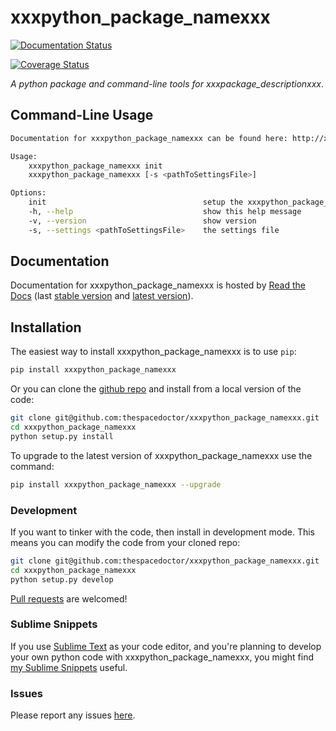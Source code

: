 # xxxpython\_package\_namexxx

[![Documentation Status](https://readthedocs.org/projects/xxxpython_package_namexxx/badge/)](http://xxxpython_package_namexxx.readthedocs.io/en/latest/?badge)

[![Coverage Status](https://cdn.rawgit.com/thespacedoctor/xxxpython_package_namexxx/master/coverage.svg)](https://cdn.rawgit.com/thespacedoctor/xxxpython_package_namexxx/master/htmlcov/index.html)

*A python package and command-line tools for xxxpackage\_descriptionxxx*.

## Command-Line Usage

``` bash
Documentation for xxxpython_package_namexxx can be found here: http://xxxpython_package_namexxx.readthedocs.org/en/stable

Usage:
    xxxpython_package_namexxx init
    xxxpython_package_namexxx [-s <pathToSettingsFile>]

Options:
    init                                   setup the xxxpython_package_namexxx settings file for the first time
    -h, --help                             show this help message
    -v, --version                          show version
    -s, --settings <pathToSettingsFile>    the settings file
```

## Documentation

Documentation for xxxpython\_package\_namexxx is hosted by [Read the Docs](http://xxxpython_package_namexxx.readthedocs.org/en/stable/) (last
[stable version](http://xxxpython_package_namexxx.readthedocs.org/en/stable/) and [latest version](http://xxxpython_package_namexxx.readthedocs.org/en/latest/)).

## Installation

The easiest way to install xxxpython\_package\_namexxx is to use `pip`:

``` bash
pip install xxxpython_package_namexxx
```

Or you can clone the [github repo](https://github.com/thespacedoctor/xxxpython_package_namexxx) and install from a local version of the code:

``` bash
git clone git@github.com:thespacedoctor/xxxpython_package_namexxx.git
cd xxxpython_package_namexxx
python setup.py install
```

To upgrade to the latest version of xxxpython\_package\_namexxx use the command:

``` bash
pip install xxxpython_package_namexxx --upgrade
```

### Development

If you want to tinker with the code, then install in development mode. This means you can modify the code from your cloned repo:

``` bash
git clone git@github.com:thespacedoctor/xxxpython_package_namexxx.git
cd xxxpython_package_namexxx
python setup.py develop
```

[Pull requests](https://github.com/thespacedoctor/xxxpython_package_namexxx/pulls) are welcomed!

### Sublime Snippets

If you use [Sublime Text](https://www.sublimetext.com/) as your code editor, and you're planning to develop your own python code with xxxpython\_package\_namexxx, you might find [my Sublime Snippets](https://github.com/thespacedoctor/xxxpython_package_namexxx-Sublime-Snippets) useful.

### Issues

Please report any issues [here](https://github.com/thespacedoctor/xxxpython_package_namexxx/issues).



